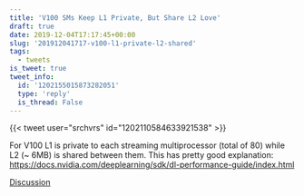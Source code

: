 ```yaml
---
title: 'V100 SMs Keep L1 Private, But Share L2 Love'
draft: true
date: 2019-12-04T17:17:45+00:00
slug: '201912041717-v100-l1-private-l2-shared'
tags:
  - tweets
is_tweet: true
tweet_info:
  id: '1202155015873282051'
  type: 'reply'
  is_thread: False
---
```




{{< tweet user="srchvrs" id="1202110584633921538" >}}

For V100 L1 is private to each streaming multiprocessor (total of 80) while L2 (~ 6MB) is shared between them. This has pretty good explanation: <https://docs.nvidia.com/deeplearning/sdk/dl-performance-guide/index.html>

[Discussion](https://x.com/sytelus/status/1202155015873282051)
